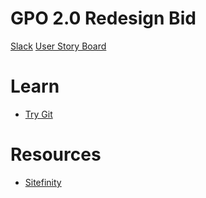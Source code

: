 # GPO 2.0 Redesign Bid

[Slack](https://crgt.slack.com/messages/4840west-3)
[User Story Board](https://waffle.io/CRGTMobile/gpo-redesign)

# Learn

* [Try Git](https://try.github.io)

# Resources
* [Sitefinity](http://www.sitefinity.com/)
